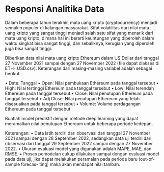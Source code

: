 # Responsi Analitika Data

Dalam beberapa tahun terakhir, mata uang kripto (cryptocurrency) menjadi semakin populer di kalangan masyarakat. Sifat volatilitas dari nilai mata uang kripto yang sangat tinggi menjadi salah satu sifat yang menarik dari mata uang kripto, dimana hal ini berarti keuntungan yang diperoleh dalam waktu singkat bisa sangat tinggi, dan sebaliknya, kerugian yang diperoleh juga bisa sangat tinggi. 

Diberikan data nilai mata uang kripto Ethereum dalam US Dollar dari tanggal 27 November 2021 sampai dengan 27 November 2022 (file dapat diakses di ETH- USD.csv). 
Keterangan dari masing-masing variabel adalah sebagai berikut.

• Date: Tanggal
• Open: Nilai pembukaan Ethereum pada tanggal tersebut
• High: Nilai tertinggi Ethereum pada tanggal tersebut
• Low: Nilai terendah Ethereum pada tanggal tersebut
• Close: Nilai penutupan Ethereum pada tanggal tersebut
• Adj Close: Nilai penutupan Ethereum yang telah disesuaikan pada tanggal tersebut
• Volume: Volume perdagangan Ethereum pada tanggal tersebut

Buatlah model prediktif dengan metode deep learning yang dapat meramalkan nilai penutupan Ethereum untuk beberapa periode kedepan.

Keterangan:
• Data latih terdiri dari observasi dari tanggal 27 November 2021 sampai dengan
28 September 2022, sedangkan data uji terdiri dari observasi dari tanggal 29
September 2022 sampai dengan 27 November 2022.
• Ukuran evaluasi model yang digunakan adalah MAPE, MAE, dan RMSE.
• Proses pemodelan cukup dilakukan sampai dengan evaluasi model pada data uji, jika dapat melakukan peramalan pada periode baru (out-of-sample forecas- ting) maka akan mendapat nilai tambah.
